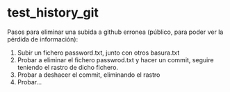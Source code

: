 # test_history_git

Pasos para eliminar una subida a github erronea (público, para poder ver la pérdida de información):

1. Subir un fichero password.txt, junto con otros basura.txt
2. Probar a eliminar el fichero passwrod.txt y hacer un commit, seguire teniendo el rastro de dicho fichero.
3. Probar a deshacer el commit, eliminando el rastro
4. Probar...
